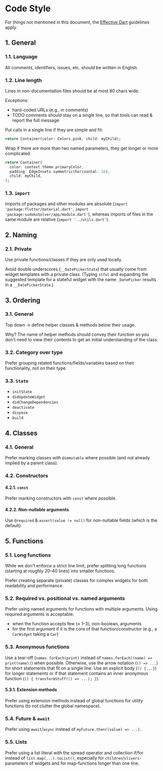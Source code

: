# Code Style

For things not mentioned in this document, the [Effective Dart](https://dart.dev/guides/language/effective-dart) guidelines apply.

## 1. General

### 1.1. Language

All comments, identifiers, issues, etc. should be written in English.

### 1.2. Line length

Lines in non-documentation files should be at most 80 chars wide.

Exceptions:

- hard-coded URLs (e.g., in comments)
- TODO comments should stay on a single line, so that tools can read & report the full message

Put calls in a single line if they are simple and fit:

```dart
return Container(color: Colors.pink, child: myChild);
```

Wrap if there are more than two named parameters, they get longer or more complicated:

```dart
return Container(
  color: context.theme.primaryColor,
  padding: EdgeInsets.symmetric(horizontal: 16),
  child: myChild,
);
```

### 1.3. `import`

Imports of packages and other modules are absolute (`import 'package:flutter/material.dart'`, `import 'package:sudokuSolver/app/module.dart'`), whereas imports of files in the same module are relative (`import '../utils.dart'`).

## 2. Naming

### 2.1. Private

Use private functions/classes if they are only used locally.

Avoid double underscores (`__DatePickerState`) that usually come from widget templates with a private class. (Typing `stful` and expanding the suggested template for a stateful widget with the name `_DatePicker` results in a `__DatePickerState`.)

## 3. Ordering

### 3.1. General

Top down → define helper classes & methods below their usage.

Why? The name of helper methods should convey their function so you don't need to view their contents to get an initial understanding of the class.

### 3.2. Category over type

Prefer grouping related functions/fields/variables based on their functionality, not on their type.

### 3.3. `State`

- `initState`
- `didUpdateWidget`
- `didChangeDependencies`
- `deactivate`
- `dispose`
- `build`

## 4. Classes

### 4.1. General

Prefer marking classes with `@immutable` where possible (and not already implied by a parent class).

### 4.2. Constructors

#### 4.2.1. `const`

Prefer marking constructors with `const` where possible.

#### 4.2.2. Non-nullable arguments

Use `@required` & `assert(value != null)` for non-nullable fields (which is the default).

## 5. Functions

### 5.1. Long functions

While we don't enforce a strict line limit, prefer splitting long functions (starting at roughly 20–40 lines) into smaller functions.

Prefer creating separate (private) classes for complex widgets for both readability and performance.

### 5.2. Required vs. positional vs. named arguments

Prefer using named arguments for functions with multiple arguments. Using required arguments is acceptable:

- when the function accepts few (≈ 1–3), non-boolean, arguments
- for the first argument if it is the core of that function/constructor (e.g., a `CarWidget` taking a `Car`)

### 5.3. Anonymous functions

Use a tear-off (`names.forEach(print)` instead of `names.forEach((name) => print(name))`) when possible. Otherwise, use the arrow notation (`() => ...`) for short statements that fit on a single line. Use an explicit body (`() {...}`) for longer statements or if that statement contains an inner anonymous function (`() { transformStuff(() => ...); }`).

#### 5.3.1. Extension methods

Prefer using extension methods instead of global functions for utility functions (to not clutter the global namespace).

### 5.4. Future & `await`

Prefer using `await`/`async` instead of `myFuture.then((value) => ...)`.

### 5.5. Lists

Prefer using a list literal with the spread operator and collection if/for instead of `list.map(...).toList()`, especially for `children`/`slivers`-parameters of widgets and for map-functions longer than one line.
